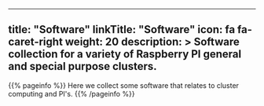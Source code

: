 
---
title: "Software"
linkTitle: "Software"
icon: fa fa-caret-right
weight: 20
description: >
  Software collection for a variety of Raspberry PI general and special purpose clusters.
---

{{% pageinfo %}}
Here we collect some software that relates to cluster computing and PI's.
{{% /pageinfo %}}



